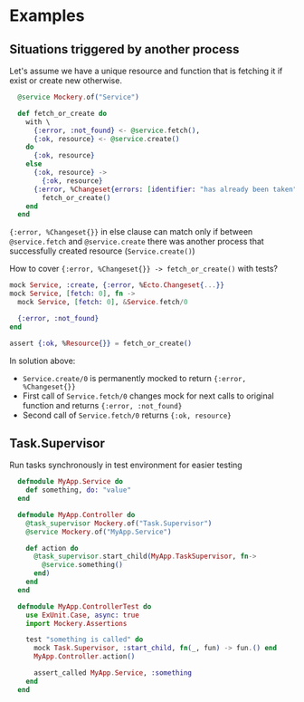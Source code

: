 # Examples

## Situations triggered by another process

Let's assume we have a unique resource and function that is fetching it if exist or create new otherwise.

```elixir
  @service Mockery.of("Service")

  def fetch_or_create do
    with \
      {:error, :not_found} <- @service.fetch(),
      {:ok, resource} <- @service.create()
    do
      {:ok, resource}
    else
      {:ok, resource} ->
        {:ok, resource}
      {:error, %Changeset{errors: [identifier: "has already been taken"]}} ->
        fetch_or_create()
    end
  end
```

`{:error, %Changeset{}}` in else clause can match only if between `@service.fetch` and `@service.create` there was another process that successfully created resource (`Service.create()`)

How to cover `{:error, %Changeset{}} -> fetch_or_create()` with tests?

```elixir
mock Service, :create, {:error, %Ecto.Changeset{...}}
mock Service, [fetch: 0], fn ->
  mock Service, [fetch: 0], &Service.fetch/0

  {:error, :not_found}
end

assert {:ok, %Resource{}} = fetch_or_create()
```

In solution above:
- `Service.create/0` is permanently mocked to return `{:error, %Changeset{}}`
- First call of `Service.fetch/0` changes mock for next calls to original function and returns `{:error, :not_found}`
- Second call of `Service.fetch/0` returns `{:ok, resource}`

## Task.Supervisor

Run tasks synchronously in test environment for easier testing

```elixir
  defmodule MyApp.Service do
    def something, do: "value"
  end
```

```elixir
  defmodule MyApp.Controller do
    @task_supervisor Mockery.of("Task.Supervisor")
    @service Mockery.of("MyApp.Service")

    def action do
      @task_supervisor.start_child(MyApp.TaskSupervisor, fn->
        @service.something()
      end)
    end
  end
```

```elixir
  defmodule MyApp.ControllerTest do
    use ExUnit.Case, async: true
    import Mockery.Assertions

    test "something is called" do
      mock Task.Supervisor, :start_child, fn(_, fun) -> fun.() end
      MyApp.Controller.action()

      assert_called MyApp.Service, :something
    end
  end
```
